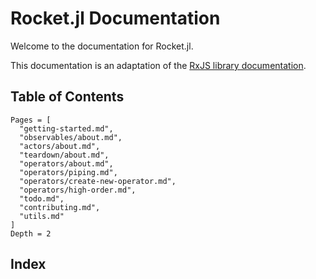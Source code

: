 # Rocket.jl Documentation

Welcome to the documentation for Rocket.jl.

This documentation is an adaptation of the [RxJS library documentation](https://rxjs.dev).

## Table of Contents

```@contents
Pages = [
  "getting-started.md",
  "observables/about.md",
  "actors/about.md",
  "teardown/about.md",
  "operators/about.md",
  "operators/piping.md",
  "operators/create-new-operator.md",
  "operators/high-order.md",
  "todo.md",
  "contributing.md",
  "utils.md"
]
Depth = 2
```

## Index

```@index
```

